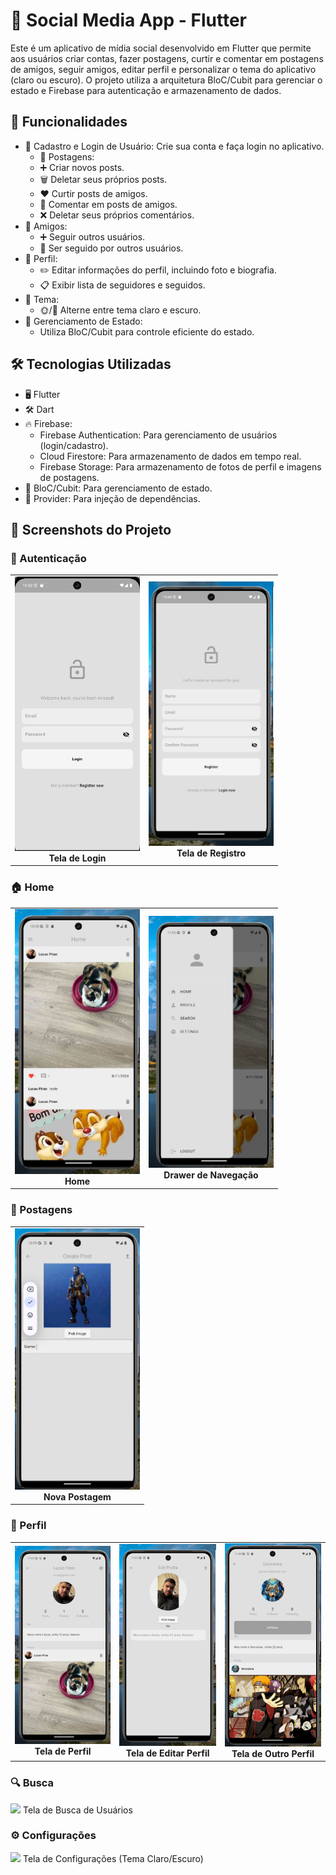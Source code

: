 # 📱 Social Media App - Flutter
Este é um aplicativo de mídia social desenvolvido em Flutter que permite aos usuários criar contas, fazer postagens, curtir e comentar em postagens de amigos, seguir amigos, editar perfil e personalizar o tema do aplicativo (claro ou escuro). O projeto utiliza a arquitetura BloC/Cubit para gerenciar o estado e Firebase para autenticação e armazenamento de dados.

## 🌟 Funcionalidades
* 🔑 Cadastro e Login de Usuário: Crie sua conta e faça login no aplicativo.
    * 📝 Postagens:
    * ➕ Criar novos posts.
    * 🗑️ Deletar seus próprios posts.
    * ❤️ Curtir posts de amigos.
    * 💬 Comentar em posts de amigos.
    * ❌ Deletar seus próprios comentários.
* 👥 Amigos:
    * ➕ Seguir outros usuários.
    * 🔔 Ser seguido por outros usuários.
* 👤 Perfil:
    * ✏️ Editar informações do perfil, incluindo foto e biografia.
    * 📋 Exibir lista de seguidores e seguidos.
* 🎨 Tema:
    * 🌞/🌙 Alterne entre tema claro e escuro.
* 📲 Gerenciamento de Estado:
  * Utiliza BloC/Cubit para controle eficiente do estado.
## 🛠️ Tecnologias Utilizadas
* 🖥️ Flutter
* 🛠️ Dart
* 🔥 Firebase:
  * Firebase Authentication: Para gerenciamento de usuários (login/cadastro).
  * Cloud Firestore: Para armazenamento de dados em tempo real.
  * Firebase Storage: Para armazenamento de fotos de perfil e imagens de postagens.
* 🎯 BloC/Cubit: Para gerenciamento de estado.
* 🔌 Provider: Para injeção de dependências.
## 📸 Screenshots do Projeto
### 🔑 Autenticação

<div align="center"> 
   <table> <tr> 
      <td align="center" style="border: none;"><img src="https://github.com/LuPiran/clone_instagram/blob/main/screenshots/tela_login.png" alt="Tela de Login" width="200"><br><b>Tela de Login</b></td> 
      <td align="center" style="border: none;"><img src="https://github.com/LuPiran/clone_instagram/blob/main/screenshots/tela_cadastro.png" alt="Tela de Registro" width="200"><br><b>Tela de Registro</b></td> 
   </tr> </table> 
</div>

### 🏠 Home

<div align="center"> 
   <table> <tr> 
      <td align="center" style="border: none;"><img src="https://github.com/LuPiran/clone_instagram/blob/main/screenshots/home_page.png" alt="Tela de Login" width="200"><br><b>Home</b></td> 
      <td align="center" style="border: none;"><img src="https://github.com/LuPiran/clone_instagram/blob/main/screenshots/navegacao.png" alt="Tela de Registro" width="200"><br><b>Drawer de Navegação</b></td> 
   </tr> </table> 
</div>

### 📝 Postagens

<div align="center"> 
   <table> <tr> 
      <td align="center" style="border: none;"><img src="https://github.com/LuPiran/clone_instagram/blob/main/screenshots/add_post_page.png" alt="Tela de Login" width="200"><br><b>Nova Postagem</b></td> 
   </tr> </table> 
</div>

### 👤 Perfil
<div align="center"> 
   <table> <tr> 
      <td align="center" style="border: none;"><img src="https://github.com/LuPiran/clone_instagram/blob/main/screenshots/profile_page.png" alt="Tela de Login" width="200"><br><b>Tela de Perfil</b></td>
      <td align="center" style="border: none;"><img src="https://github.com/LuPiran/clone_instagram/blob/main/screenshots/edit_profile.png" alt="Tela de Login" width="200"><br><b>Tela de Editar Perfil</b></td> 
      <td align="center" style="border: none;"><img src="https://github.com/LuPiran/clone_instagram/blob/main/screenshots/amigo_page.png" alt="Tela de Login" width="200"><br><b>Tela de Outro Perfil</b></td> 
   </tr> </table> 
</div>

### 🔍 Busca
<img src="link_da_imagem_9" width="250">
Tela de Busca de Usuários

### ⚙️ Configurações
<img src="link_da_imagem_10" width="250">
Tela de Configurações (Tema Claro/Escuro)
